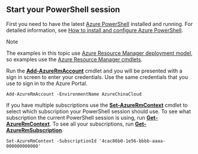 ## Start your PowerShell session
First you need to have the latest [Azure PowerShell](http://msdn.microsoft.com/library/mt619274.aspx) installed and running. For detailed information, see [How to install and configure Azure PowerShell](https://docs.microsoft.com/powershell/azureps-cmdlets-docs).

> [!NOTE]
> The examples in this topic use [Azure Resource Manager deployment model](../articles/azure-resource-manager/resource-group-overview.md), so examples use the [Azure Resource Manager cmdlets](http://msdn.microsoft.com/library/azure/mt125356.aspx). 
> 
> 

Run the [**Add-AzureRmAccount**](http://msdn.microsoft.com/library/mt619267.aspx) cmdlet and you will be presented with a sign in screen to enter your credentials. Use the same credentials that you use to sign in to the Azure Portal.

    Add-AzureRmAccount -EnvironmentName AzureChinaCloud

If you have multiple subscriptions use the [**Set-AzureRmContext**](http://msdn.microsoft.com/library/mt619263.aspx) cmdlet to select which subscription your PowerShell session should use. To see what subscription the current PowerShell session is using, run [**Get-AzureRmContext**](http://msdn.microsoft.com/library/mt619265.aspx). To see all your subscriptions, run [**Get-AzureRmSubscription**](http://msdn.microsoft.com/library/mt619284.aspx).

    Set-AzureRmContext -SubscriptionId '4cac86b0-1e56-bbbb-aaaa-000000000000'